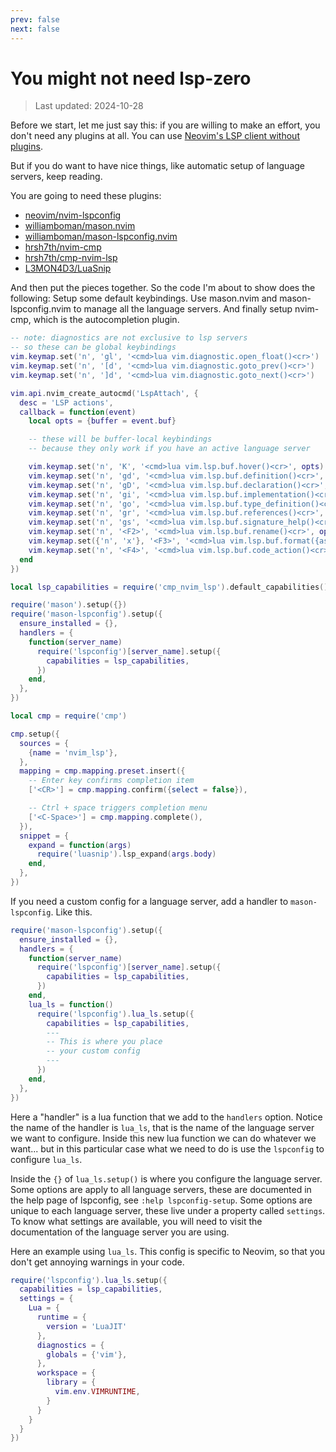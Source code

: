 ```yaml
---
prev: false
next: false
---
```


# You might not need lsp-zero

> Last updated: 2024-10-28

Before we start, let me just say this: if you are willing to make an effort, you don't need any plugins at all. You can use [Neovim's LSP client without plugins](https://vonheikemen.github.io/devlog/tools/neovim-lsp-client-guide/).

But if you do want to have nice things, like automatic setup of language servers, keep reading.

You are going to need these plugins:

* [neovim/nvim-lspconfig](https://github.com/neovim/nvim-lspconfig) 
* [williamboman/mason.nvim](https://github.com/williamboman/mason.nvim)
* [williamboman/mason-lspconfig.nvim](https://github.com/williamboman/mason-lspconfig.nvim)
* [hrsh7th/nvim-cmp](https://github.com/hrsh7th/nvim-cmp) 
* [hrsh7th/cmp-nvim-lsp](https://github.com/hrsh7th/cmp-nvim-lsp) 
* [L3MON4D3/LuaSnip](https://github.com/L3MON4D3/LuaSnip) 

And then put the pieces together. So the code I'm about to show does the following: Setup some default keybindings. Use mason.nvim and mason-lspconfig.nvim to manage all the language servers. And finally setup nvim-cmp, which is the autocompletion plugin.

```lua
-- note: diagnostics are not exclusive to lsp servers
-- so these can be global keybindings
vim.keymap.set('n', 'gl', '<cmd>lua vim.diagnostic.open_float()<cr>')
vim.keymap.set('n', '[d', '<cmd>lua vim.diagnostic.goto_prev()<cr>')
vim.keymap.set('n', ']d', '<cmd>lua vim.diagnostic.goto_next()<cr>') 

vim.api.nvim_create_autocmd('LspAttach', {
  desc = 'LSP actions',
  callback = function(event)
    local opts = {buffer = event.buf}

    -- these will be buffer-local keybindings
    -- because they only work if you have an active language server

    vim.keymap.set('n', 'K', '<cmd>lua vim.lsp.buf.hover()<cr>', opts)
    vim.keymap.set('n', 'gd', '<cmd>lua vim.lsp.buf.definition()<cr>', opts)
    vim.keymap.set('n', 'gD', '<cmd>lua vim.lsp.buf.declaration()<cr>', opts)
    vim.keymap.set('n', 'gi', '<cmd>lua vim.lsp.buf.implementation()<cr>', opts)
    vim.keymap.set('n', 'go', '<cmd>lua vim.lsp.buf.type_definition()<cr>', opts)
    vim.keymap.set('n', 'gr', '<cmd>lua vim.lsp.buf.references()<cr>', opts)
    vim.keymap.set('n', 'gs', '<cmd>lua vim.lsp.buf.signature_help()<cr>', opts)
    vim.keymap.set('n', '<F2>', '<cmd>lua vim.lsp.buf.rename()<cr>', opts)
    vim.keymap.set({'n', 'x'}, '<F3>', '<cmd>lua vim.lsp.buf.format({async = true})<cr>', opts)
    vim.keymap.set('n', '<F4>', '<cmd>lua vim.lsp.buf.code_action()<cr>', opts)
  end
})

local lsp_capabilities = require('cmp_nvim_lsp').default_capabilities()

require('mason').setup({})
require('mason-lspconfig').setup({
  ensure_installed = {},
  handlers = {
    function(server_name)
      require('lspconfig')[server_name].setup({
        capabilities = lsp_capabilities,
      })
    end,
  },
})

local cmp = require('cmp')

cmp.setup({
  sources = {
    {name = 'nvim_lsp'},
  },
  mapping = cmp.mapping.preset.insert({
    -- Enter key confirms completion item
    ['<CR>'] = cmp.mapping.confirm({select = false}),

    -- Ctrl + space triggers completion menu
    ['<C-Space>'] = cmp.mapping.complete(),
  }),
  snippet = {
    expand = function(args)
      require('luasnip').lsp_expand(args.body)
    end,
  },
})
```

If you need a custom config for a language server, add a handler to `mason-lspconfig`. Like this.

```lua
require('mason-lspconfig').setup({
  ensure_installed = {},
  handlers = {
    function(server_name)
      require('lspconfig')[server_name].setup({
        capabilities = lsp_capabilities,
      })
    end,
    lua_ls = function()
      require('lspconfig').lua_ls.setup({
        capabilities = lsp_capabilities,
        ---
        -- This is where you place
        -- your custom config
        ---
      })
    end,
  },
})
```

Here a "handler" is a lua function that we add to the `handlers` option. Notice the name of the handler is `lua_ls`, that is the name of the language server we want to configure. Inside this new lua function we can do whatever we want... but in this particular case what we need to do is use the `lspconfig` to configure `lua_ls`.

Inside the `{}` of `lua_ls.setup()` is where you configure the language server. Some options are apply to all language servers, these are documented in the help page of lspconfig, see `:help lspconfig-setup`. Some options are unique to each language server, these live under a property called `settings`. To know what settings are available, you will need to visit the documentation of the language server you are using.

Here an example using `lua_ls`. This config is specific to Neovim, so that you don't get annoying warnings in your code.

```lua
require('lspconfig').lua_ls.setup({
  capabilities = lsp_capabilities,
  settings = {
    Lua = {
      runtime = {
        version = 'LuaJIT'
      },
      diagnostics = {
        globals = {'vim'},
      },
      workspace = {
        library = {
          vim.env.VIMRUNTIME,
        }
      }
    }
  }
})
```

